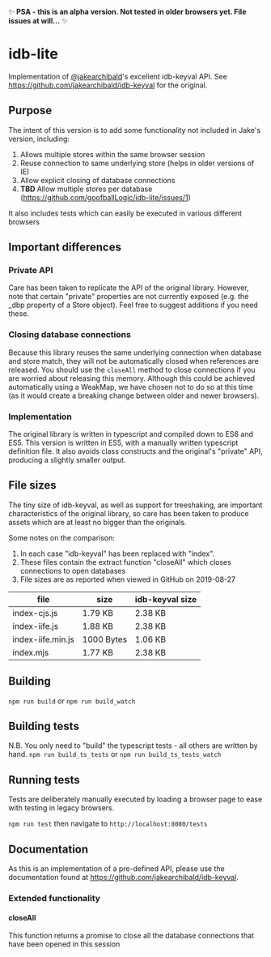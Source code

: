 :sparkles: **PSA - this is an alpha version. Not tested in older browsers yet. File issues at will...** :sparkles:

# idb-lite

Implementation of [@jakearchibald](https://github.com/jakearchibald)'s excellent idb-keyval API. See https://github.com/jakearchibald/idb-keyval for the original.

## Purpose

The intent of this version is to add some functionality not included in Jake's version, including:

1. Allows multiple stores within the same browser session
2. Reuse connection to same underlying store (helps in older versions of IE)
3. Allow explicit closing of database connections
4. **TBD** Allow multiple stores per database (https://github.com/goofballLogic/idb-lite/issues/1)

It also includes tests which can easily be executed in various different browsers

## Important differences

### Private API

Care has been taken to replicate the API of the original library. However, note that certain "private" properties are not currently exposed (e.g. the _dbp property of a Store object). Feel free to suggest additions if you need these.

### Closing database connections

Because this library reuses the same underlying connection when database and store match, they will not be automatically closed when references are released. You should use the `closeAll` method to close connections if you are worried about releasing this memory. Although this could be achieved automatically using a WeakMap, we have chosen not to do so at this time (as it would create a breaking change between older and newer browsers).

### Implementation

The original library is written in typescript and compiled down to ES6 and ES5. This version is written in ES5, with a manually written typescript definition file. It also avoids class constructs and the original's "private" API, producing a slightly smaller output.

## File sizes

The tiny size of idb-keyval, as well as support for treeshaking, are important characteristics of the original library, so care has been taken to produce assets which are at least no bigger than the originals.

Some notes on the comparison:

1. In each case "idb-keyval" has been replaced with "index".
2. These files contain the extract function "closeAll" which closes connections to open databases
3. File sizes are as reported when viewed in GitHub on 2019-08-27

| file              | size       | idb-keyval size |
| ----------------- | ---------- | --------------- |
| index-cjs.js      | 1.79 KB    | 2.38 KB         |
| index-iife.js     | 1.88 KB    | 2.38 KB         |
| index-iife.min.js | 1000 Bytes | 1.06 KB         |
| index.mjs         | 1.77 KB    | 2.38 KB         |

## Building

`npm run build` or `npm run build_watch`

## Building tests

N.B. You only need to "build" the typescript tests - all others are written by hand.
`npm run build_ts_tests` or `npm run build_ts_tests_watch`

## Running tests

Tests are deliberately manually executed by loading a browser page to ease with testing in legacy browsers.

`npm run test` then navigate to `http://localhost:8080/tests`

## Documentation

As this is an implementation of a pre-defined API, please use the documentation found at https://github.com/jakearchibald/idb-keyval.

### Extended functionality

#### closeAll

This function returns a promise to close all the database connections that have been opened in this session